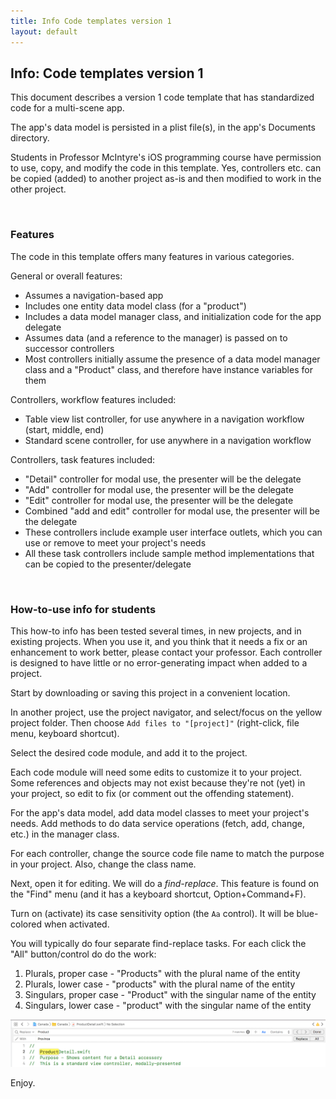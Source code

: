 ```yaml
---
title: Info Code templates version 1
layout: default
---
```


## Info: Code templates version 1

This document describes a version 1 code template that has standardized code for a multi-scene app. 

The app's data model is persisted in a plist file(s), in the app's Documents directory. 

Students in Professor McIntyre's iOS programming course have permission to use, copy, and modify the code in this template. Yes, controllers etc. can be copied (added) to another project as-is and then modified to work in the other project. 

<br>

### Features

The code in this template offers many features in various categories. 

General or overall features:
* Assumes a navigation-based app
* Includes one entity data model class (for a "product")
* Includes a data model manager class, and initialization code for the app delegate 
* Assumes data (and a reference to the manager) is passed on to successor controllers
* Most controllers initially assume the presence of a data model manager class and a "Product" class, and therefore have instance variables for them  

Controllers, workflow features included:
* Table view list controller, for use anywhere in a navigation workflow (start, middle, end) 
* Standard scene controller, for use anywhere in a navigation workflow

Controllers, task features included:
* "Detail" controller for modal use, the presenter will be the delegate
* "Add" controller for modal use, the presenter will be the delegate 
* "Edit" controller for modal use, the presenter will be the delegate 
* Combined "add and edit" controller for modal use, the presenter will be the delegate 
* These controllers include example user interface outlets, which you can use or remove to meet your project's needs
* All these task controllers include sample method implementations that can be copied to the presenter/delegate

<br>

### How-to-use info for students

This how-to info has been tested several times, in new projects, and in existing projects. When you use it, and you think that it needs a fix or an enhancement to work better, please contact your professor. Each controller is designed to have little or no error-generating impact when added to a project. 

Start by downloading or saving this project in a convenient location. 

In another project, use the project navigator, and select/focus on the yellow project folder. Then choose `Add files to "[project]"` (right-click, file menu, keyboard shortcut). 

Select the desired code module, and add it to the project. 

Each code module will need some edits to customize it to your project. Some references and objects may not exist because they're not (yet) in your project, so edit to fix (or comment out the offending statement). 

For the app's data model, add data model classes to meet your project's needs. Add methods to do data service operations (fetch, add, change, etc.) in the manager class. 

For each controller, change the source code file name to match the purpose in your project. Also, change the class name. 

Next, open it for editing. We will do a *find-replace*. This feature is found on the "Find" menu (and it has a keyboard shortcut, Option+Command+F). 

Turn on (activate) its case sensitivity option (the `Aa` control). It will be blue-colored when activated. 

You will typically do four separate find-replace tasks. For each click the "All" button/control do do the work:
1. Plurals, proper case - "Products" with the plural name of the entity
2. Plurals, lower case - "products" with the plural name of the entity
3. Singulars, proper case - "Product" with the singular name of the entity
4. Singulars, lower case - "product" with the singular name of the entity

![Find-replace in a controller](/graded-work/images/a3-find-replace-in-file.png)


Enjoy. 

<br>